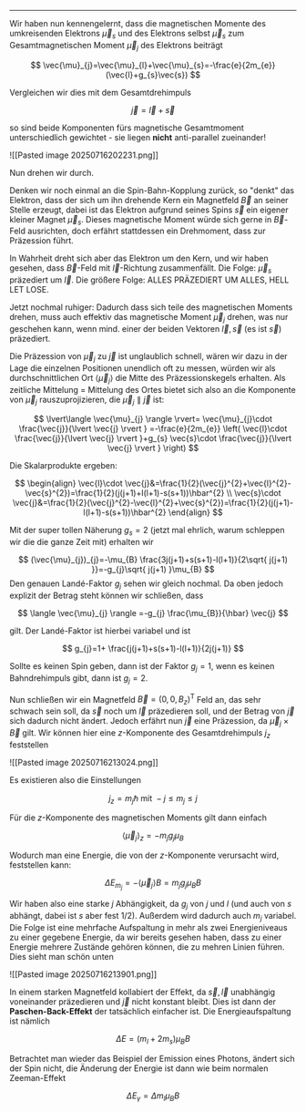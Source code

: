 ***

Wir haben nun kennengelernt, dass die magnetischen Momente des umkreisenden Elektrons $\vec{\mu}_{s}$ und des Elektrons selbst $\vec{\mu}_{s}$ zum Gesamtmagnetischen Moment $\vec{\mu}_{j}$ des Elektrons beiträgt

$$
\vec{\mu}_{j}=\vec{\mu}_{l}+\vec{\mu}_{s}=-\frac{e}{2m_{e}}(\vec{l}+g_{s}\vec{s})
$$

Vergleichen wir dies mit dem Gesamtdrehimpuls

$$
\vec{j}=\vec{l}+\vec{s}
$$

so sind beide Komponenten fürs magnetische Gesamtmoment unterschiedlich gewichtet - sie liegen **nicht** anti-parallel zueinander!

![[Pasted image 20250716202231.png]]

Nun drehen wir durch.

Denken wir noch einmal an die Spin-Bahn-Kopplung zurück, so "denkt" das Elektron, dass der sich um ihn drehende Kern ein Magnetfeld $\vec{B}$ an seiner Stelle erzeugt, dabei ist das Elektron aufgrund seines Spins $\vec{s}$ ein eigener kleiner Magnet $\vec{\mu}_{s}$. Dieses magnetische Moment würde sich gerne in $\vec{B}$-Feld ausrichten, doch erfährt stattdessen ein Drehmoment, dass zur Präzession führt.

In Wahrheit dreht sich aber das Elektron um den Kern, und wir haben gesehen, dass $\vec{B}$-Feld mit $\vec{l}$-Richtung zusammenfällt. Die Folge: $\vec{\mu}_{s}$ präzediert um $\vec{l}$. Die größere Folge: ALLES PRÄZEDIERT UM ALLES, HELL LET LOSE. 

Jetzt nochmal ruhiger: Dadurch dass sich teile des magnetischen Moments drehen, muss auch effektiv das magnetische Moment $\vec{\mu}_{j}$ drehen, was nur geschehen kann, wenn mind. einer der beiden Vektoren $\vec{l},\vec{s}$ (es ist $\vec{s}$) präzediert.

Die Präzession von $\vec{\mu}_{j}$ zu $\vec{j}$ ist unglaublich schnell, wären wir dazu in der Lage die einzelnen Positionen unendlich oft zu messen, würden wir als durchschnittlichen Ort $\langle \vec{\mu}_{j} \rangle$ die Mitte des Präzessionskegels erhalten. Als zeitliche Mittelung = Mittelung des Ortes bietet sich also an die Komponente von $\vec{\mu}_{j}$ rauszuprojizieren, die $\vec{\mu}_{j}\parallel \vec{j}$ ist:

$$
\lvert\langle \vec{\mu}_{j} \rangle   \rvert= \vec{\mu}_{j}\cdot \frac{\vec{j}}{\lvert \vec{j} \rvert } =-\frac{e}{2m_{e}} \left( \vec{l}\cdot \frac{\vec{j}}{\lvert \vec{j} \rvert }+g_{s} \vec{s}\cdot \frac{\vec{j}}{\lvert \vec{j} \rvert } \right)
$$

Die Skalarprodukte ergeben:

$$
\begin{align}
\vec{l}\cdot \vec{j}&=\frac{1}{2}(\vec{j}^{2}+\vec{l}^{2}-\vec{s}^{2})=\frac{1}{2}(j(j+1)+l(l+1)-s(s+1))\hbar^{2} \\
\vec{s}\cdot \vec{j}&=\frac{1}{2}(\vec{j}^{2}-\vec{l}^{2}+\vec{s}^{2})=\frac{1}{2}(j(j+1)-l(l+1)-s(s+1))\hbar^{2}
\end{align}
$$

Mit der super tollen Näherung $g_{s}=2$ (jetzt mal ehrlich, warum schleppen wir die die ganze Zeit mit) erhalten wir

$$
(\vec{\mu}_{j})_{j}=-\mu_{B} \frac{3j(j+1)+s(s+1)-l(l+1)}{2\sqrt{ j(j+1) }}=-g_{j}\sqrt{ j(j+1) }\mu_{B}
$$Den genauen Landé-Faktor $g_{j}$ sehen wir gleich nochmal. Da oben jedoch explizit der Betrag steht können wir schließen, dass

$$
\langle \vec{\mu}_{j} \rangle =-g_{j} \frac{\mu_{B}}{\hbar} \vec{j}
$$

gilt. Der Landé-Faktor ist hierbei variabel und ist

$$
g_{j}=1+ \frac{j(j+1)+s(s+1)-l(l+1)}{2j(j+1)}
$$

Sollte es keinen Spin geben, dann ist der Faktor $g_{j}=1$, wenn es keinen Bahndrehimpuls gibt, dann ist $g_{j}=2$.

Nun schließen wir ein Magnetfeld $\vec{B}=(0,0,B_{z})^{\text{T}}$ Feld an, das sehr schwach sein soll, da $\vec{s}$ noch um $\vec{l}$ präzedieren soll, und der Betrag von $\vec{j}$ sich dadurch nicht ändert. Jedoch erfährt nun $\vec{j}$ eine Präzession, da $\vec{\mu}_{j}\times \vec{B}$ gilt. Wir können hier eine $z$-Komponente des Gesamtdrehimpuls $j_{z}$ feststellen

![[Pasted image 20250716213024.png]]

Es existieren also die Einstellungen

$$
j_{z}=m_{j}\hbar\text{ mit }-j \leq m_{j}\leq j
$$

Für die $z$-Komponente des magnetischen Moments gilt dann einfach

$$
\langle \vec{\mu}_{j} \rangle _{z}=-m_{j}g_{j}\mu_{B}
$$

Wodurch man eine Energie, die von der $z$-Komponente verursacht wird, feststellen kann:

$$
\Delta E_{m_{j}}=-\langle \vec{\mu}_{j} \rangle B=m_{j}g_{j}\mu_{B}B 
$$

Wir haben also eine starke $j$ Abhängigkeit, da $g_{j}$ von $j$ und $l$ (und auch von $s$ abhängt, dabei ist $s$ aber fest $1 /2$). Außerdem wird dadurch auch $m_{j}$ variabel. Die Folge ist eine mehrfache Aufspaltung in mehr als zwei Energieniveaus zu einer gegebene Energie, da wir bereits gesehen haben, dass zu einer Energie mehrere Zustände gehören können, die zu mehren Linien führen. Dies sieht man schön unten

![[Pasted image 20250716213901.png]]

In einem starken Magnetfeld kollabiert der Effekt, da $\vec{s},\vec{l}$ unabhängig voneinander präzedieren und $\vec{j}$ nicht konstant bleibt. Dies ist dann der **Paschen-Back-Effekt** der tatsächlich einfacher ist. Die Energieaufspaltung ist nämlich

$$
\Delta E=(m_{l}+2m_{s})\mu_{B}B
$$

Betrachtet man wieder das Beispiel der Emission eines Photons, ändert sich der Spin nicht, die Änderung der Energie ist dann wie beim normalen Zeeman-Effekt

$$
\Delta E_{\gamma}=\Delta m_{l}\mu_{B}B
$$